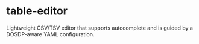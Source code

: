 # table-editor
Lightweight CSV/TSV editor that supports autocomplete and is guided by a DOSDP-aware YAML configuration.
